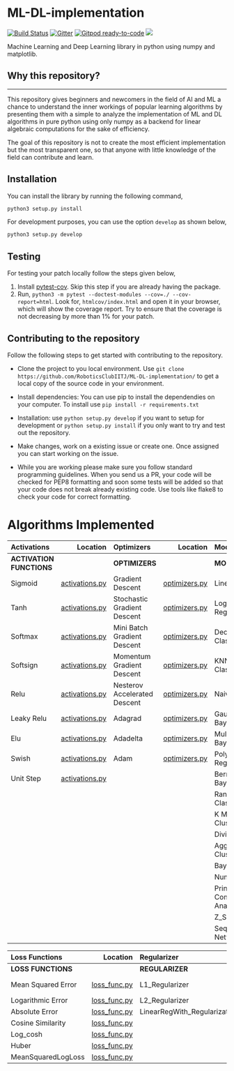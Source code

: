 # ML-DL-implementation
[![Build Status](https://travis-ci.org/RoboticsClubIITJ/ML-DL-implementation.svg?branch=master)](https://travis-ci.org/RoboticsClubIITJ/ML-DL-implementation)
[![Gitter](https://badges.gitter.im/ML-DL-implementation/community.svg)](https://gitter.im/ML-DL-implementation/community?utm_source=badge&utm_medium=badge&utm_campaign=pr-badge)
[![Gitpod ready-to-code](https://img.shields.io/badge/Gitpod-ready--to--code-blue?logo=gitpod)](https://gitpod.io/#https://github.com/RoboticsClubIITJ/ML-DL-implementation)
<a href="https://devlup-labs.github.io"><img src="https://img.shields.io/badge/Maintained%20under-Winter%20of%20Code%2C%20DevlUp%20Labs-brightgreen"/></a>

Machine Learning and Deep Learning library in python using numpy and matplotlib.

## Why this repository?
-----------------------

This repository gives beginners and newcomers in
the field of AI and ML a chance to understand the
inner workings of popular learning algorithms by presenting them with a simple to analyze the implementation of ML and DL algorithms in pure python using only numpy as a backend for linear algebraic computations for the sake of efficiency.

The goal of this repository is not to create the most efficient implementation but the most transparent one, so that anyone with little knowledge of the field can contribute and learn.

Installation
------------

You can install the library by running the following command,

```python
python3 setup.py install
```

For development purposes, you can use the option `develop` as shown below,

```python
python3 setup.py develop
```
   
Testing
-------

For testing your patch locally follow the steps given below,

1. Install [pytest-cov](https://pypi.org/project/pytest-cov/). Skip this step if you are already having the package.
2. Run, `python3 -m pytest --doctest-modules --cov=./ --cov-report=html`. Look for, `htmlcov/index.html` and open it in your browser, which will show the coverage report. Try to ensure that the coverage is not decreasing by more than 1% for your patch.


## Contributing to the repository

Follow the following steps to get started with contributing to the repository.

- Clone the project to you local environment.
  Use
  `git clone https://github.com/RoboticsClubIITJ/ML-DL-implementation/`
  to get a local copy of the source code in your environment.

- Install dependencies: You can use pip to install the dependendies on your computer.
  To install use
  `pip install -r requirements.txt`

- Installation:
  use `python setup.py develop` if you want to setup for development or `python setup.py install` if you only want to try and test out the repository.

- Make changes, work on a existing issue or create one. Once assigned you can start working on the issue.

- While you are working please make sure you follow standard programming guidelines. When you send us a PR, your code will be checked for PEP8 formatting and soon some tests will be added so that your code does not break already existing code. Use tools like flake8 to check your code for correct formatting.


# Algorithms Implemented

| Activations | Location |  Optimizers | Location | Models | Location | Backend | Location | Utils | Location |
| :------------ | ------------: | :------------ | ------------: | :------------ | ------------: | ------------: | ------------: | ------------: | -----------: |
| **ACTIVATION FUNCTIONS**| |**OPTIMIZERS**| | **MODELS** | | **BACKEND** | | **PREPROCESSOR UTILS** |
| Sigmoid | [activations.py](https://github.com/RoboticsClubIITJ/ML-DL-implementation/blob/master/MLlib/activations.py#L4) | Gradient Descent | [optimizers.py](https://github.com/RoboticsClubIITJ/ML-DL-implementation/blob/master/MLlib/optimizers.py#L6) | Linear Regression | [models.py](https://github.com/RoboticsClubIITJ/ML-DL-implementation/blob/master/MLlib/models.py#L31) | Autograd | [autograd.py](https://github.com/RoboticsClubIITJ/ML-DL-implementation/blob/master/MLlib/autograd.py) | Bell Curve | [preprocessor_utils.py](https://github.com/RoboticsClubIITJ/ML-DL-implementation/blob/master/MLlib/utils/preprocessor_utils.py#29)  
| Tanh | [activations.py](https://github.com/RoboticsClubIITJ/ML-DL-implementation/blob/master/MLlib/activations.py#L46) | Stochastic Gradient Descent | [optimizers.py](https://github.com/RoboticsClubIITJ/ML-DL-implementation/blob/master/MLlib/optimizers.py#L59) | Logistic Regression| [models.py](https://github.com/RoboticsClubIITJ/ML-DL-implementation/blob/master/MLlib/models.py#L578) | Tensor | [tensor.py](https://github.com/RoboticsClubIITJ/ML-DL-implementation/blob/master/MLlib/tensor.py)| Standard_Scaler | [preprocessor_utils.py](https://github.com/RoboticsClubIITJ/ML-DL-implementation/blob/master/MLlib/utils/preprocessor_utils.py#53)
| Softmax | [activations.py](https://github.com/RoboticsClubIITJ/ML-DL-implementation/blob/master/MLlib/activations.py#L86) | Mini Batch Gradient Descent | [optimizers.py](https://github.com/RoboticsClubIITJ/ML-DL-implementation/blob/master/MLlib/optimizers.py#L126) | Decision Tree Classifier| [models.py](https://github.com/RoboticsClubIITJ/ML-DL-implementation/blob/master/MLlib/models.py#L775)| Functions | [functional.py](https://github.com/RoboticsClubIITJ/ML-DL-implementation/blob/master/MLlib/functional.py) | MaxAbs_Scaler | [preprocessor_utils.py](https://github.com/RoboticsClubIITJ/ML-DL-implementation/blob/master/MLlib/utils/preprocessor_utils.py#53) |
| Softsign | [activations.py](https://github.com/RoboticsClubIITJ/ML-DL-implementation/blob/master/MLlib/activations.py#L134) | Momentum Gradient Descent | [optimizers.py](https://github.com/RoboticsClubIITJ/ML-DL-implementation/blob/master/MLlib/optimizers.py#L204) | KNN Classifier/Regessor| [models.py](https://github.com/RoboticsClubIITJ/ML-DL-implementation/blob/master/MLlib/models.py#L1034) | 
| Relu | [activations.py](https://github.com/RoboticsClubIITJ/ML-DL-implementation/blob/master/MLlib/activations.py#L174) | Nesterov Accelerated Descent | [optimizers.py](https://github.com/RoboticsClubIITJ/ML-DL-implementation/blob/master/MLlib/optimizers.py#L297) | Naive Bayes | [models.py](https://github.com/RoboticsClubIITJ/ML-DL-implementation/blob/master/MLlib/models.py#L1119)| Z_Score_Normalization | [preprocessor_utils.py](https://github.com/RoboticsClubIITJ/ML-DL-implementation/blob/master/MLlib/utils/preprocessor_utils.py#L117) |
| Leaky Relu | [activations.py](https://github.com/RoboticsClubIITJ/ML-DL-implementation/blob/master/MLlib/activations.py#L214) | Adagrad | [optimizers.py](https://github.com/RoboticsClubIITJ/ML-DL-implementation/blob/master/MLlib/optimizers.py#L392) | Gaussian Naive Bayes| [models.py](https://github.com/RoboticsClubIITJ/ML-DL-implementation/blob/master/MLlib/models.py#L1179) | Mean_Normalization | [preprocessor_utils.py](https://github.com/RoboticsClubIITJ/ML-DL-implementation/blob/master/MLlib/utils/preprocessor_utils.py#L139) |
| Elu | [activations.py](https://github.com/RoboticsClubIITJ/ML-DL-implementation/blob/master/MLlib/activations.py#L261) | Adadelta | [optimizers.py](https://github.com/RoboticsClubIITJ/ML-DL-implementation/blob/master/MLlib/optimizers.py#L467) | Multinomial Naive Bayes | [models.py](https://github.com/RoboticsClubIITJ/ML-DL-implementation/blob/master/MLlib/models.py#L1257) | Min Max Normalization | [preprocessor_utils.py](https://github.com/RoboticsClubIITJ/ML-DL-implementation/blob/master/MLlib/utils/preprocessor_utils.py#L139) |
| Swish | [activations.py](https://github.com/RoboticsClubIITJ/ML-DL-implementation/blob/master/MLlib/activations.py#L305) | Adam | [optimizers.py](https://github.com/RoboticsClubIITJ/ML-DL-implementation/blob/master/MLlib/optimizers.py#L545) | Polynomial Regression | [models.py](https://github.com/RoboticsClubIITJ/ML-DL-implementation/blob/master/MLlib/models.py#L268) |
| Unit Step | [activations.py](https://github.com/RoboticsClubIITJ/ML-DL-implementation/blob/master/MLlib/activations.py#L285) | | | Bernoli Naive Bayes | [models.py](https://github.com/RoboticsClubIITJ/ML-DL-implementation/blob/master/MLlib/models.py#L1233) |
| | | | | Random Forest Classifier | [models.py](https://github.com/RoboticsClubIITJ/ML-DL-implementation/blob/master/MLlib/models.py#L931) | Feature Clipping | [preprocessor_utils.py](https://github.com/RoboticsClubIITJ/ML-DL-implementation/blob/master/MLlib/utils/preprocessor_utils.py#L94) |
| | | | | K Means Clustering| [models.py](https://github.com/RoboticsClubIITJ/ML-DL-implementation/blob/master/MLlib/models.py#L1279) |
| | | | | Divisive Clustering | [models.py](https://github.com/RoboticsClubIITJ/ML-DL-implementation/blob/master/MLlib/models.py#L1370) |
| | | | | Agglomerative Clustering | [models.py](https://github.com/RoboticsClubIITJ/ML-DL-implementation/blob/master/MLlib/models.py#L1717) |
| | | | | BayesOptimization | [models.py](https://github.com/RoboticsClubIITJ/ML-DL-implementation/blob/master/MLlib/models.py#L1443) |
| | | | | Numerical Outliers| [models.py](https://github.com/RoboticsClubIITJ/ML-DL-implementation/blob/master/MLlib/models.py#L1598) |
| | | | | Principle Component Analysis | [models.py](https://github.com/RoboticsClubIITJ/ML-DL-implementation/blob/master/MLlib/models.py#L1489) |
| | | | | Z_Score | [models.py](https://github.com/RoboticsClubIITJ/ML-DL-implementation/blob/master/MLlib/models.py#L1637) |
| | | | | Sequential Neural Network | [models.py](https://github.com/RoboticsClubIITJ/ML-DL-implementation/blob/master/MLlib/models.py#L1680) |

| Loss Functions | Location | Regularizer | Location | Metrics | Location |
| :------------ | ------------: | :------------ | ------------: | :------------ | ------------: |
|**LOSS FUNCTIONS**| |**REGULARIZER**| |**METRICS**| | 
| Mean Squared Error | [loss_func.py](https://github.com/RoboticsClubIITJ/ML-DL-implementation/blob/master/MLlib/loss_func.py#L5) | L1_Regularizer| [regularizer.py](https://github.com/RoboticsClubIITJ/ML-DL-implementation/blob/master/MLlib/regularizer.py#L9) | Confusion Matrix | [metrics.py](https://github.com/RoboticsClubIITJ/ML-DL-implementation/blob/master/MLlib/metrics.py#L25) 
| Logarithmic Error | [loss_func.py](https://github.com/RoboticsClubIITJ/ML-DL-implementation/blob/master/MLlib/loss_func.py#L57) | L2_Regularizer | [regularizer.py](https://github.com/RoboticsClubIITJ/ML-DL-implementation/blob/master/MLlib/regularizer.py#L58) | Precision | [metrics.py](https://github.com/RoboticsClubIITJ/ML-DL-implementation/blob/master/MLlib/metrics.py#L81) 
| Absolute Error | [loss_func.py](https://github.com/RoboticsClubIITJ/ML-DL-implementation/blob/master/MLlib/loss_func.py#L113) | LinearRegWith_Regularization | [regularizer.py](https://github.com/RoboticsClubIITJ/ML-DL-implementation/blob/master/MLlib/regularizer.py#L106) | Accuracy | [metrics.py](https://github.com/RoboticsClubIITJ/ML-DL-implementation/blob/master/MLlib/metrics.py#L80) 
| Cosine Similarity | [loss_func.py](https://github.com/RoboticsClubIITJ/ML-DL-implementation/blob/master/MLlib/loss_func.py#L173) | | | Recall | [metrics.py](https://github.com/RoboticsClubIITJ/ML-DL-implementation/blob/master/MLlib/metrics.py#L82) 
| Log_cosh | [loss_func.py](https://github.com/RoboticsClubIITJ/ML-DL-implementation/blob/master/MLlib/loss_func.py#L248) | | | F1 Score | [metrics.py](https://github.com/RoboticsClubIITJ/ML-DL-implementation/blob/master/MLlib/metrics.py#L85) 
| Huber | [loss_func.py](https://github.com/RoboticsClubIITJ/ML-DL-implementation/blob/master/MLlib/loss_func.py#L300) | | | FbTheta | [metrics.py](https://github.com/RoboticsClubIITJ/ML-DL-implementation/blob/master/MLlib/metrics.py#L88) 
| MeanSquaredLogLoss | [loss_func.py](https://github.com/RoboticsClubIITJ/ML-DL-implementation/blob/master/MLlib/loss_func.py#L367) | | | Specificity | [metrics.py](https://github.com/RoboticsClubIITJ/ML-DL-implementation/blob/master/MLlib/metrics.py#L86) 

